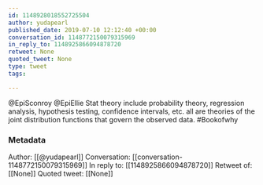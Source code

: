 ```yaml
---
id: 1148928018552725504
author: yudapearl
published_date: 2019-07-10 12:12:40 +00:00
conversation_id: 1148772150079315969
in_reply_to: 1148925866094878720
retweet: None
quoted_tweet: None
type: tweet
tags:

---
```


@EpiSconroy @EpiEllie Stat theory include probability theory, regression analysis, hypothesis testing, confidence intervals, etc. all are theories of the joint distribution functions that govern the observed data. #Bookofwhy

### Metadata

Author: [[@yudapearl]]
Conversation: [[conversation-1148772150079315969]]
In reply to: [[1148925866094878720]]
Retweet of: [[None]]
Quoted tweet: [[None]]
